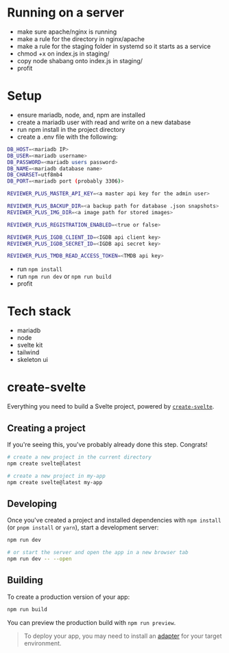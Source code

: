 # Running on a server

- make sure apache/nginx is running
- make a rule for the directory in nginx/apache
- make a rule for the staging folder in systemd so it starts as a service
- chmod +x on index.js in staging/
- copy node shabang onto index.js in staging/
- profit

# Setup

- ensure mariadb, node, and, npm are installed
- create a mariadb user with read and write on a new database
- run npm install in the project directory
- create a .env file with the following:
 ```sh
DB_HOST=<mariadb IP>
DB_USER=<mariadb username>
DB_PASSWORD=<mariadb users password>
DB_NAME=<mariadb database name>
DB_CHARSET=utf8mb4
DB_PORT=<mariadb port (probably 3306)>

REVIEWER_PLUS_MASTER_API_KEY=<a master api key for the admin user>

REVIEWER_PLUS_BACKUP_DIR=<a backup path for database .json snapshots>
REVIEWER_PLUS_IMG_DIR=<a image path for stored images>

REVIEWER_PLUS_REGISTRATION_ENABLED=<true or false>

REVIEWER_PLUS_IGDB_CLIENT_ID=<IGDB api client key>
REVIEWER_PLUS_IGDB_SECRET_ID=<IGDB api secret key>

REVIEWER_PLUS_TMDB_READ_ACCESS_TOKEN=<TMDB api key>
 
 ```
- run ``npm install``
- run ``npm run dev`` or ``npm run build``
- profit

# Tech stack
- mariadb
- node
- svelte kit
- tailwind
- skeleton ui

# create-svelte

Everything you need to build a Svelte project, powered by [`create-svelte`](https://github.com/sveltejs/kit/tree/main/packages/create-svelte).

## Creating a project

If you're seeing this, you've probably already done this step. Congrats!

```bash
# create a new project in the current directory
npm create svelte@latest

# create a new project in my-app
npm create svelte@latest my-app
```

## Developing

Once you've created a project and installed dependencies with `npm install` (or `pnpm install` or `yarn`), start a development server:

```bash
npm run dev

# or start the server and open the app in a new browser tab
npm run dev -- --open
```

## Building

To create a production version of your app:

```bash
npm run build
```

You can preview the production build with `npm run preview`.

> To deploy your app, you may need to install an [adapter](https://kit.svelte.dev/docs/adapters) for your target environment.
